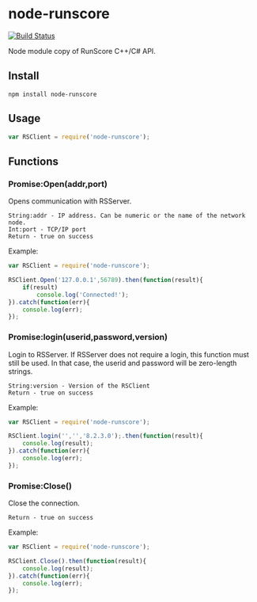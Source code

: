 # node-runscore
[![Build Status](https://travis-ci.org/quinnmcphail/node-runscore.svg?branch=master)](https://travis-ci.org/quinnmcphail/node-runscore)

Node module copy of RunScore C++/C# API.

## Install
	npm install node-runscore
## Usage
```javascript
var RSClient = require('node-runscore');
```
## Functions
### Promise:Open(addr,port)
Opens communication with RSServer.

    String:addr - IP address. Can be numeric or the name of the network node.
    Int:port - TCP/IP port
    Return - true on success
Example:
```javascript
var RSClient = require('node-runscore');

RSClient.Open('127.0.0.1',56789).then(function(result){
    if(result)
        console.log('Connected!');
}).catch(function(err){
    console.log(err);
});
```
### Promise:login(userid,password,version)
Login to RSServer. If RSServer does not require a login, this function must still be used. In that case, the userid and password will be zero-length strings.

    String:version - Version of the RSClient
    Return - true on success
Example:
```javascript
var RSClient = require('node-runscore');

RSClient.login('','','8.2.3.0');.then(function(result){
    console.log(result);
}).catch(function(err){
    console.log(err);
});
```

### Promise:Close()
Close the connection.

    Return - true on success
Example:
```javascript
var RSClient = require('node-runscore');

RSClient.Close().then(function(result){
    console.log(result);
}).catch(function(err){
    console.log(err);
});
```
